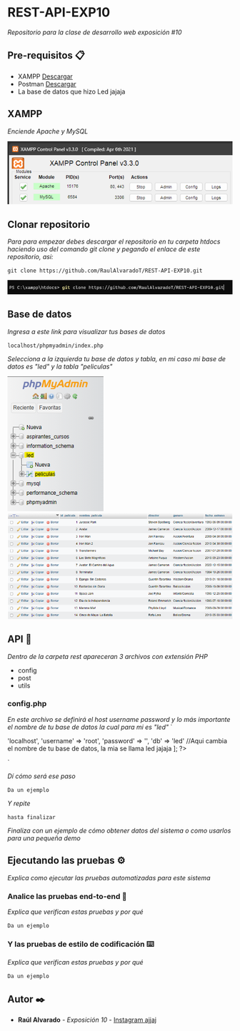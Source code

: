 # REST-API-EXP10
_Repositorio para la clase de desarrollo web exposición #10_

## Pre-requisitos 📋
- XAMPP [Descargar](https://www.apachefriends.org/es/download.html)
- Postman [Descargar](https://www.postman.com/downloads/)
- La base de datos que hizo Led jajaja

## XAMPP
_Enciende Apache y MySQL_

![XAMPP](https://github.com/RaulAlvaradoT/REST-API-EXP10/blob/main/Imagenes/XAMPP.png)

## Clonar repositorio
_Para para empezar debes descargar el repositorio en tu carpeta htdocs haciendo uso del comando git clone y pegando el enlace de este repositorio, asi:_

```
git clone https://github.com/RaulAlvaradoT/REST-API-EXP10.git
```

![Ejemplo](https://github.com/RaulAlvaradoT/REST-API-EXP10/blob/main/Imagenes/gitclone.png)

## Base de datos
_Ingresa a este link para visualizar tus bases de datos_
```
localhost/phpmyadmin/index.php
```
_Selecciona a la izquierda tu base de datos y tabla, en mi caso mi base de datos es "led" y la tabla "peliculas"_

![BD](https://github.com/RaulAlvaradoT/REST-API-EXP10/blob/main/Imagenes/BD.png)
<img src="https://github.com/RaulAlvaradoT/REST-API-EXP10/blob/main/Imagenes/tabla.png" alt="tabla" width="650">

## API 🔧

_Dentro de la carpeta rest apareceran 3 archivos con extensión PHP_
- config
- post
- utils

### config.php
_En este archivo se definirá el host username password y lo más importante el nombre de tu base de datos la cual para mi es "led"_
`
<?php

$db = [
    'host' => 'localhost',
    'username' => 'root',
    'password' => '',
    'db' => 'led' //Aqui cambia el nombre de tu base de datos, la mia se llama led jajaja
];

?>
`

_Dí cómo será ese paso_

```
Da un ejemplo
```

_Y repite_

```
hasta finalizar
```

_Finaliza con un ejemplo de cómo obtener datos del sistema o como usarlos para una pequeña demo_

## Ejecutando las pruebas ⚙️

_Explica como ejecutar las pruebas automatizadas para este sistema_

### Analice las pruebas end-to-end 🔩

_Explica que verifican estas pruebas y por qué_

```
Da un ejemplo
```

### Y las pruebas de estilo de codificación ⌨️

_Explica que verifican estas pruebas y por qué_

```
Da un ejemplo
```
## Autor ✒️
* **Raúl Alvarado** - *Exposición 10* - [Instagram ajjaj](https://www.instagram.com/raulalvarado.jpg/)
